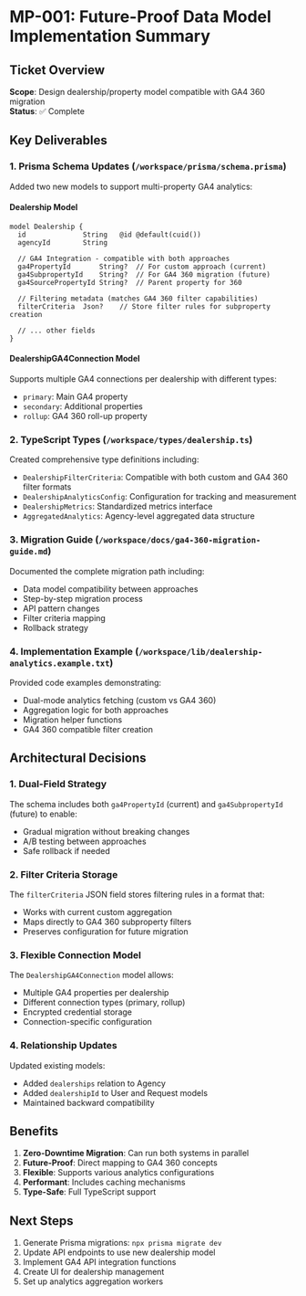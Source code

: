 # MP-001: Future-Proof Data Model Implementation Summary

## Ticket Overview
**Scope**: Design dealership/property model compatible with GA4 360 migration  
**Status**: ✅ Complete

## Key Deliverables

### 1. Prisma Schema Updates (`/workspace/prisma/schema.prisma`)

Added two new models to support multi-property GA4 analytics:

#### Dealership Model
```prisma
model Dealership {
  id              String   @id @default(cuid())
  agencyId        String
  
  // GA4 Integration - compatible with both approaches
  ga4PropertyId       String?  // For custom approach (current)
  ga4SubpropertyId    String?  // For GA4 360 migration (future)
  ga4SourcePropertyId String?  // Parent property for 360
  
  // Filtering metadata (matches GA4 360 filter capabilities)
  filterCriteria  Json?    // Store filter rules for subproperty creation
  
  // ... other fields
}
```

#### DealershipGA4Connection Model
Supports multiple GA4 connections per dealership with different types:
- `primary`: Main GA4 property
- `secondary`: Additional properties
- `rollup`: GA4 360 roll-up property

### 2. TypeScript Types (`/workspace/types/dealership.ts`)

Created comprehensive type definitions including:
- `DealershipFilterCriteria`: Compatible with both custom and GA4 360 filter formats
- `DealershipAnalyticsConfig`: Configuration for tracking and measurement
- `DealershipMetrics`: Standardized metrics interface
- `AggregatedAnalytics`: Agency-level aggregated data structure

### 3. Migration Guide (`/workspace/docs/ga4-360-migration-guide.md`)

Documented the complete migration path including:
- Data model compatibility between approaches
- Step-by-step migration process
- API pattern changes
- Filter criteria mapping
- Rollback strategy

### 4. Implementation Example (`/workspace/lib/dealership-analytics.example.txt`)

Provided code examples demonstrating:
- Dual-mode analytics fetching (custom vs GA4 360)
- Aggregation logic for both approaches
- Migration helper functions
- GA4 360 compatible filter creation

## Architectural Decisions

### 1. Dual-Field Strategy
The schema includes both `ga4PropertyId` (current) and `ga4SubpropertyId` (future) to enable:
- Gradual migration without breaking changes
- A/B testing between approaches
- Safe rollback if needed

### 2. Filter Criteria Storage
The `filterCriteria` JSON field stores filtering rules in a format that:
- Works with current custom aggregation
- Maps directly to GA4 360 subproperty filters
- Preserves configuration for future migration

### 3. Flexible Connection Model
The `DealershipGA4Connection` model allows:
- Multiple GA4 properties per dealership
- Different connection types (primary, rollup)
- Encrypted credential storage
- Connection-specific configuration

### 4. Relationship Updates
Updated existing models:
- Added `dealerships` relation to Agency
- Added `dealershipId` to User and Request models
- Maintained backward compatibility

## Benefits

1. **Zero-Downtime Migration**: Can run both systems in parallel
2. **Future-Proof**: Direct mapping to GA4 360 concepts
3. **Flexible**: Supports various analytics configurations
4. **Performant**: Includes caching mechanisms
5. **Type-Safe**: Full TypeScript support

## Next Steps

1. Generate Prisma migrations: `npx prisma migrate dev`
2. Update API endpoints to use new dealership model
3. Implement GA4 API integration functions
4. Create UI for dealership management
5. Set up analytics aggregation workers